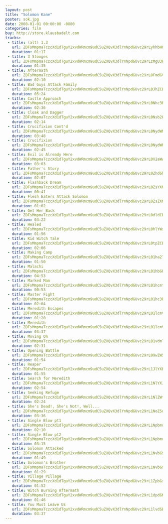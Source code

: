 ```yaml
---
layout: post
title: "Solomon Kane"
poster: sok.jpg
date: 2008-01-01 00:00:00 -0800
categories: film
buy: http://store.klausbadelt.com
tracks:
 - title: (alt) 1.3
   url: ZDFsMmpmaTczcXd1dTguY2xvdWRmcm9udC5uZXQvX3dlYnNpdGUvc29rLyhhbHQpIDEuMy5tcDM=
   duration: 01:17
 - title: 3 Stooges
   url: ZDFsMmpmaTczcXd1dTguY2xvdWRmcm9udC5uZXQvX3dlYnNpdGUvc29rLzMgU3Rvb2dlcy5tcDM=
   duration: 01:35
 - title: Aftermath
   url: ZDFsMmpmaTczcXd1dTguY2xvdWRmcm9udC5uZXQvX3dlYnNpdGUvc29rL0FmdGVybWF0aC5tcDM=
   duration: 02:10
 - title: Bad Guys Attack Family
   url: ZDFsMmpmaTczcXd1dTguY2xvdWRmcm9udC5uZXQvX3dlYnNpdGUvc29rL0JhZCBHdXlzIEF0dGFjayBGYW1pbHkubXAz
   duration: 05:24
 - title: Castle Approach
   url: ZDFsMmpmaTczcXd1dTguY2xvdWRmcm9udC5uZXQvX3dlYnNpdGUvc29rL0Nhc3RsZSBBcHByb2FjaC5tcDM=
   duration: 02:36
 - title: Cloak and Dagger
   url: ZDFsMmpmaTczcXd1dTguY2xvdWRmcm9udC5uZXQvX3dlYnNpdGUvc29rL0Nsb2FrIGFuZCBEYWdnZXIubXAz
   duration: 02:14
 - title: Crucifixion Cont'd
   url: ZDFsMmpmaTczcXd1dTguY2xvdWRmcm9udC5uZXQvX3dlYnNpdGUvc29rL0NydWNpZml4aW9uIENvbnQnZC5tcDM=
   duration: 03:48
 - title: Crucifixion
   url: ZDFsMmpmaTczcXd1dTguY2xvdWRmcm9udC5uZXQvX3dlYnNpdGUvc29rL0NydWNpZml4aW9uLm1wMw==
   duration: 02:45
 - title: Evil is Already Here
   url: ZDFsMmpmaTczcXd1dTguY2xvdWRmcm9udC5uZXQvX3dlYnNpdGUvc29rL0V2aWwgaXMgQWxyZWFkeSBIZXJlLm1wMw==
   duration: 03:03
 - title: Father's Story
   url: ZDFsMmpmaTczcXd1dTguY2xvdWRmcm9udC5uZXQvX3dlYnNpdGUvc29rL0ZhdGhlcidzIFN0b3J5Lm1wMw==
   duration: 02:07
 - title: Flashback Dream
   url: ZDFsMmpmaTczcXd1dTguY2xvdWRmcm9udC5uZXQvX3dlYnNpdGUvc29rL0ZsYXNoYmFjayBEcmVhbS5tcDM=
   duration: 00:41
 - title: Flesh Eaters Attack Solomon
   url: ZDFsMmpmaTczcXd1dTguY2xvdWRmcm9udC5uZXQvX3dlYnNpdGUvc29rL0ZsZXNoIEVhdGVycyBBdHRhY2sgU29sb21vbi5tcDM=
   duration: 01:02
 - title: Get Her Back
   url: ZDFsMmpmaTczcXd1dTguY2xvdWRmcm9udC5uZXQvX3dlYnNpdGUvc29rL0dldCBIZXIgQmFjay5tcDM=
   duration: 03:22
 - title: Healed
   url: ZDFsMmpmaTczcXd1dTguY2xvdWRmcm9udC5uZXQvX3dlYnNpdGUvc29rL0hlYWxlZC5tcDM=
   duration: 01:56
 - title: Kid Witch Tale
   url: ZDFsMmpmaTczcXd1dTguY2xvdWRmcm9udC5uZXQvX3dlYnNpdGUvc29rL0tpZCBXaXRjaCBUYWxlLm1wMw==
   duration: 02:06
 - title: Making Camp
   url: ZDFsMmpmaTczcXd1dTguY2xvdWRmcm9udC5uZXQvX3dlYnNpdGUvc29rL01ha2luZyBDYW1wLm1wMw==
   duration: 01:50
 - title: Malachi
   url: ZDFsMmpmaTczcXd1dTguY2xvdWRmcm9udC5uZXQvX3dlYnNpdGUvc29rL01hbGFjaGkubXAz
   duration: 04:53
 - title: Marked Man
   url: ZDFsMmpmaTczcXd1dTguY2xvdWRmcm9udC5uZXQvX3dlYnNpdGUvc29rL01hcmtlZCBNYW4ubXAz
   duration: 00:53
 - title: Master Fight
   url: ZDFsMmpmaTczcXd1dTguY2xvdWRmcm9udC5uZXQvX3dlYnNpdGUvc29rL01hc3RlciBGaWdodC5tcDM=
   duration: 02:04
 - title: Meredith Escapes
   url: ZDFsMmpmaTczcXd1dTguY2xvdWRmcm9udC5uZXQvX3dlYnNpdGUvc29rL01lcmVkaXRoIEVzY2FwZXMubXAz
   duration: 01:20
 - title: Meredith
   url: ZDFsMmpmaTczcXd1dTguY2xvdWRmcm9udC5uZXQvX3dlYnNpdGUvc29rL01lcmVkaXRoLm1wMw==
   duration: 03:37
 - title: Moving On
   url: ZDFsMmpmaTczcXd1dTguY2xvdWRmcm9udC5uZXQvX3dlYnNpdGUvc29rL01vdmluZyBPbi5tcDM=
   duration: 02:31
 - title: Opening Battle
   url: ZDFsMmpmaTczcXd1dTguY2xvdWRmcm9udC5uZXQvX3dlYnNpdGUvc29rL09wZW5pbmcgQmF0dGxlLm1wMw==
   duration: 01:54
 - title: Reaper
   url: ZDFsMmpmaTczcXd1dTguY2xvdWRmcm9udC5uZXQvX3dlYnNpdGUvc29rL1JlYXBlci5tcDM=
   duration: 01:55
 - title: Search for Meredith
   url: ZDFsMmpmaTczcXd1dTguY2xvdWRmcm9udC5uZXQvX3dlYnNpdGUvc29rL1NlYXJjaCBmb3IgTWVyZWRpdGgubXAz
   duration: 02:54
 - title: Seeking Refuge
   url: ZDFsMmpmaTczcXd1dTguY2xvdWRmcm9udC5uZXQvX3dlYnNpdGUvc29rL1NlZWtpbmcgUmVmdWdlLm1wMw==
   duration: 02:24
 - title: She's Dead!, She's Not!, Well...
   url: ZDFsMmpmaTczcXd1dTguY2xvdWRmcm9udC5uZXQvX3dlYnNpdGUvc29rL1NoZSdzIERlYWQhLCBTaGUncyBOb3QhLCBXZWxsLi4uLm1wMw==
   duration: 03:36
 - title: Single Blow pt1
   url: ZDFsMmpmaTczcXd1dTguY2xvdWRmcm9udC5uZXQvX3dlYnNpdGUvc29rL1NpbmdsZSBCbG93IHB0MS5tcDM=
   duration: 02:10
 - title: Single Blow pt2
   url: ZDFsMmpmaTczcXd1dTguY2xvdWRmcm9udC5uZXQvX3dlYnNpdGUvc29rL1NpbmdsZSBCbG93IHB0Mi5tcDM=
   duration: 03:15
 - title: Solomon Attacked
   url: ZDFsMmpmaTczcXd1dTguY2xvdWRmcm9udC5uZXQvX3dlYnNpdGUvc29rL1NvbG9tb24gQXR0YWNrZWQubXAz
   duration: 01:49
 - title: Solomon's Brother
   url: ZDFsMmpmaTczcXd1dTguY2xvdWRmcm9udC5uZXQvX3dlYnNpdGUvc29rL1NvbG9tb24ncyBCcm90aGVyLm1wMw==
   duration: 01:29
 - title: Village PIllage
   url: ZDFsMmpmaTczcXd1dTguY2xvdWRmcm9udC5uZXQvX3dlYnNpdGUvc29rL1ZpbGxhZ2UgUElsbGFnZS5tcDM=
   duration: 01:52
 - title: Witch Burning Aftermath
   url: ZDFsMmpmaTczcXd1dTguY2xvdWRmcm9udC5uZXQvX3dlYnNpdGUvc29rL1dpdGNoIEJ1cm5pbmcgQWZ0ZXJtYXRoLm1wMw==
   duration: 01:46
 - title: You Must Leave Us
   url: ZDFsMmpmaTczcXd1dTguY2xvdWRmcm9udC5uZXQvX3dlYnNpdGUvc29rL1lvdSBNdXN0IExlYXZlIFVzLm1wMw==
   duration: 03:37
---
```


